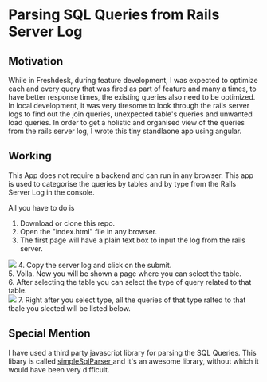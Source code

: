 # Parsing SQL Queries from Rails Server Log

## Motivation
While in Freshdesk, during feature development, I was expected to optimize each and every query that was fired as part of feature and many a times, to have better response times, the existing queries also need to be optimized. In local development, it was very tiresome to look through the rails server logs to find out the join queries, unexpected table's queries and unwanted load queries. In order to get a holistic and organised view of the queries from the rails server log, I wrote this tiny standlaone app using angular.

## Working

This App does not require a backend and can run in any browser. This app is used to categorise the queries by tables and by type from the Rails Server Log in the console.

All you have to do is <br/>
1. Download or clone this repo. <br/>
2. Open the "index.html" file in any browser. <br/>
3. The first page will have a plain text box to input the log from the rails server. <br/>
<img src="https://raw.githubusercontent.com/ynos1234/rails-server-log-sql-query-categorising/master/images/input.png" />
4. Copy the server log and click on the submit. <br/>
5. Voila. Now you will be shown a page where you can select the table. <br/>
6. After selecting the table you can select the type of query related to that table. <br/>
<img src="https://raw.githubusercontent.com/ynos1234/rails-server-log-sql-query-categorising/master/images/table_select.png" />
7. Right after you select type, all the queries of that type ralted to that tbale you slected will be listed below. <br/>

## Special Mention

I have used a third party javascript library for parsing the SQL Queries. 
This libary is called <a href="https://github.com/dsferruzza/simpleSqlParser"> simpleSqlParser </a> and it's an awesome library, without which it would have been very difficult.
